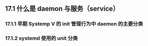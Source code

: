 ## 17.1 什么是 daemon 与服务（service）

### 17.1.1 早期 Systemp V 的 init 管理行为中 daemon 的主要分类

### 17.1.2 systemd 使用的 unit 分类



